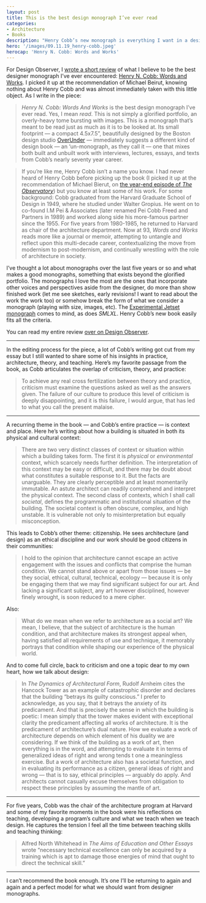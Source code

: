 ```yaml
---
layout: post
title: This is the best design monograph I’ve ever read
categories:
- Architecture
- Books
description: "Henry Cobb’s new monograph is everything I want in a designer monograph."
hero: '/images/09.11.19_henry-cobb.jpeg'
herocap: 'Henry N. Cobb: Words and Works'
---
```


For Design Observer, I [wrote a short review](https://designobserver.com/feature/words-andworks/40113/) of what I believe to be the best designer monograph I’ve ever encountered: [Henry N. Cobb: Words and Works](https://amzn.to/2LrTdhL). I picked it up at the recommendation of Michael Beirut, knowing nothing about Henry Cobb and was almost immediately taken with this little object. As I write in the piece:

> *Henry N. Cobb: Words And Works* is the best design monograph I’ve ever read. Yes, I mean *read*. This is not simply a glorified portfolio, an overly-heavy tome bursting with images. This is a monograph that’s meant to be read just as much as it is to be looked at. Its small footprint — a compact 4.5x7.5”, beautifully designed by the Boston design studio [OverUnder](http://overunder.co) — immediately suggests a different kind of design book — an ‘un-monograph, as they call it — one that mixes both built and unbuilt work with interviews, lectures, essays, and texts from Cobb’s nearly seventy year career.

> If you’re like me, Henry Cobb isn’t a name you know. I had never heard of Henry Cobb before picking up the book (I picked it up at the recommendation of Michael Bierut, on [the year-end episode of *The Observatory*](https://designobserver.com/article.php?id=39993)) but you know at least some of his work. For some background: Cobb graduated from the Harvard Graduate School of Design in 1949, where he studied under Walter Gropius. He went on to co-found I.M Pei & Associates (later renamed Pei Cobb Freed and Partners in 1989) and worked along side his more-famous partner since the 1955. For five years from 1980-1985, he returned to Harvard as chair of the architecture department. Now at 93, *Words and Works* reads more like a journal or memoir, attempting to untangle and reflect upon this multi-decade career, contextualizing the move from modernism to post-modernism, and continually wrestling with the role of architecture in society.

I’ve thought a lot about monographs over the last five years or so and what makes a good monographs, something that exists beyond the glorified portfolio. The monographs I love the most are the ones that incorporate other voices and perspectives aside from the designer, do more than show finished work (let me see sketches, early revisions! I want to read about the work the work too) or somehow break the form of what we consider a monograph (playing with size, images, etc). The [Experimental Jetset monograph](https://jarrettfuller.tumblr.com/post/148495509492/experimental-jetsets-statement-and) comes to mind, as does *SMLXL*. Henry Cobb’s new book easily fits all the criteria.

You can read my entire review [over on Design Observer](https://designobserver.com/feature/words-andworks/40113/).

***

In the editing process for the piece, a lot of Cobb’s writing got  cut from my essay but I still wanted to share some of his insights in practice, architecture, theory, and teaching. Here’s my favorite passage from the book, as Cobb articulates the overlap of criticism, theory, and practice:

> To achieve any real cross fertilization between theory and practice, criticism must examine the questions asked as well as the answers given. The failure of our culture to produce this level of criticism is deeply disappointing, and it is this failure, I would argue, that has led to what you call the present  malaise.

***

A recurring theme in the book — and Cobb’s entire practice — is context and place. Here he’s writing about how a building is situated in both its physical and cultural context:

> There are two very distinct classes of context or situation within which a building takes form. The first it is *physical* or *environmental* context, which scarcely needs further definition. The interpretation of this context may be easy or difficult, and there may be doubt about what constitutes a suitable response to it. But the facts are unarguable. They are clearly perceptible and at least momentarily immutable. An astute architect can readily comprehend and interpret the physical context. The second class of contexts, which I shall call *societal*, defines the programmatic and institutional situation of the building. The societal context is often obscure, complex, and high unstable. It is vulnerable not only to misinterpretation but equally misconception.

This leads to Cobb’s other theme: citizenship. He sees architecture (and design) as an ethical discipline and our work should be good citizens in their communities:

> I hold to the opinion that architecture cannot escape an active engagement with the issues and conflicts that comprise the human condition. We cannot stand above or apart from those issues — be they social, ethical, cultural, technical, ecology — because it is only be engaging them that we may find significant subject for our art. And lacking a significant subject, any art however disciplined, however finely wrought, is soon reduced to a mere cipher.

Also:

> What do we mean when we refer to architecture as a social art? We mean, I believe, that the subject of architecture is the human condition, and that architecture makes its strongest appeal when, having satisfied all requirements of use and technique, it memorably portrays that condition while shaping our experience of the physical world.

And to come full circle, back to criticism and one a topic dear to my own heart, how we talk about design:

> In *The Dynamics of Architectural Form*, Rudolf Arnheim cites the Hancock Tower as an example of catastrophic disorder and declares that the building “betrays its guilty conscious.” I prefer to acknowledge, as you say, that it betrays the anxiety of its predicament. And that is precisely the sense in which the building is poetic: I mean simply that the tower makes evident with exceptional clarity the predicament affecting all works of architecture. It is the predicament of architecture’s dual nature. How we evaluate a work of architecture depends on which element of his duality we are considering. If we think of the building as a work of art, then everything is in the word, and attempting to evaluate it in terms of generalized ideas of right and wrong tends t one a meaningless exercise. But a work of architecture also has a societal function, and in evaluating its performance as a citizen, general ideas of right and wrong — that is to say, ethical principles — arguably do apply. And architects cannot casually excuse themselves from obligation to respect these principles by assuming the mantle of art.

***

For five years, Cobb was the chair of the architecture program at Harvard and some of my favorite moments in the book were his reflections on teaching, developing a program’s culture and what we teach when we teach design. He captures the tension I feel all the time between teaching skills and teaching thinking:

> Alfred North Whitehead in *The Aims of Education and Other Essays* wrote “necessary technical excellence can only be acquired by a training which is apt to damage those energies of mind that ought to direct the technical skill.”

***

I can’t recommend the book enough. It’s one I’ll be returning to again and again and a perfect model for what we should want from designer monographs.
